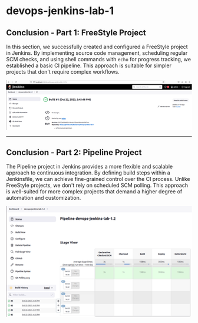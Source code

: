 # devops-jenkins-lab-1
## Conclusion - Part 1: FreeStyle Project

In this section, we successfully created and configured a FreeStyle project in Jenkins. By implementing source code management, scheduling regular SCM checks, and using shell commands with `echo` for progress tracking, we established a basic CI pipeline. This approach is suitable for simpler projects that don't require complex workflows.

![Screenshot - FreeStyle Project](screenshots/freestyleapp.png)

---

## Conclusion - Part 2: Pipeline Project

The Pipeline project in Jenkins provides a more flexible and scalable approach to continuous integration. By defining build steps within a Jenkinsfile, we can achieve fine-grained control over the CI process. Unlike FreeStyle projects, we don't rely on scheduled SCM polling. This approach is well-suited for more complex projects that demand a higher degree of automation and customization.

![Screenshot - Pipeline Project](screenshots/pipeline.png)
